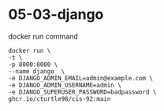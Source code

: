 # 05-03-django

docker run command

```
docker run \
-t \
-p 8000:8000 \
--name django  \
-e DJANGO_ADMIN_EMAIL=admin@example.com \
-e DJANGO_ADMIN_USERNAME=admin \
-e DJANGO_SUPERUSER_PASSWORD=badpassword \
ghcr.io/cturtle98/cis-92:main
```